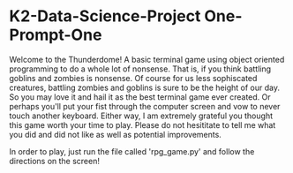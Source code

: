 # K2-Data-Science-Project One-Prompt-One

Welcome to the Thunderdome! 
A basic terminal game using object oriented programming to do a whole lot of nonsense. That is, if you think battling goblins and zombies is nonsense. Of course for us less sophiscated creatures, battling zombies and goblins is sure to be the height of our day. So you may love it and hail it as the best terminal game ever created. Or perhaps you'll put your fist through the computer screen and vow to never touch another keyboard. Either way, I am extremely grateful you thought this game worth your time to play. Please do not hesititate to tell me what you did and did not like as well as potential improvements. 

In order to play, just run the file called 'rpg_game.py' and follow the directions on the screen!

